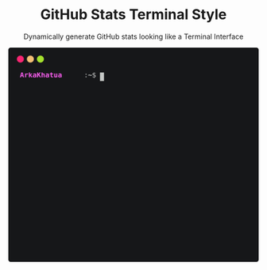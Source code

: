 <h1 align='center'>GitHub Stats Terminal Style</h1>
<p align='center'>Dynamically generate GitHub stats looking like a Terminal Interface </p>



<p align='center'>
  <img align="center" src="./github_stats.svg">
</p>


